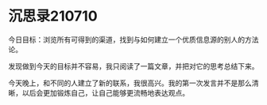 # 沉思录210710

今日目标：浏览所有可得到的渠道，找到与如何建立一个优质信息源的别人的方法论。

发现做到今天的目标并不容易，我只阅读了一篇文章，并把对它的思考总结下来。

今天晚上，和不同的人建立了新的联系，我很高兴。我的第一次发言并不是那么清晰，以后会更加锻炼自己，让自己能够更流畅地表达观点。
